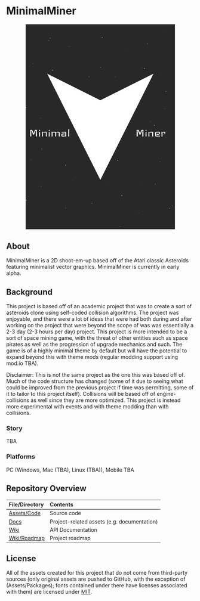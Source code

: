# MinimalMiner

<p align="center">
  <img src="Docs/proj-assets/boxart-v1.png" alt="Game box art" width="400px" height="auto" />
</p>

## About
MinimalMiner is a 2D shoot-em-up based off of the Atari classic Asteroids featuring minimalist vector graphics. MinimalMiner is currently in early alpha.
 
## Background
This project is based off of an academic project that was to create a sort of asteroids clone using self-coded collision algorithms. The project was enjoyable, and there were a lot of ideas that were had both during and after working on the project that were beyond the scope of was was essentially a 2-3 day (2-3 hours per day) project. This project is more intended to be a sort of space mining game, with the threat of other entities such as space pirates as well as the progression of upgrade mechanics and such. The game is of a highly minimal theme by default but will have the potential to expand beyond this with theme mods (regular modding support using mod.io TBA).

Disclaimer: This is not the same project as the one this was based off of. Much of the code structure has changed (some of it due to seeing what could be improved from the previous project if time was permitting, some of it to tailor to this project itself). Collisions will be based off of engine-collisions as well since they are more optimized. This project is instead more experimental with events and with theme modding than with collisions.

### Story
TBA

### Platforms
PC (Windows, Mac (TBA), Linux (TBA)), Mobile TBA

## Repository Overview

| File/Directory | Contents |
| :------------- | :------- |
| [Assets/Code](Assets/Code) | Source code |
| [Docs](Docs) | Project-related assets (e.g. documentation) |
| [Wiki](https://github.com/xLightling/MinimalMiner/wiki) | API Documentation |
| [Wiki/Roadmap](https://github.com/xLightling/MinimalMiner/wiki/Roadmap) | Project roadmap |

## License
All of the assets created for this project that do not come from third-party sources (only original assets are pushed to GitHub, with the exception of (Assets/Packages); fonts contained under there have licenses associated with them) are licensed under [MIT](LICENSE). 
